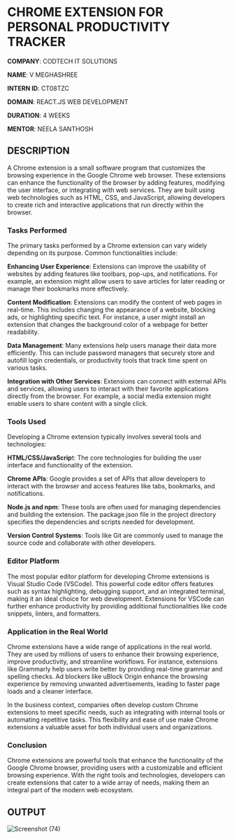 # CHROME EXTENSION FOR PERSONAL PRODUCTIVITY TRACKER
**COMPANY**: CODTECH IT SOLUTIONS

**NAME**: V MEGHASHREE

**INTERN ID**: CT08TZC

**DOMAIN**: REACT.JS WEB DEVELOPMENT

**DURATION**: 4 WEEKS

**MENTOR**: NEELA SANTHOSH

## DESCRIPTION
A Chrome extension is a small software program that customizes the browsing experience in the Google Chrome web browser. These extensions can enhance the functionality of the browser by adding features, modifying the user interface, or integrating with web services. They are built using web technologies such as HTML, CSS, and JavaScript, allowing developers to create rich and interactive applications that run directly within the browser.

### Tasks Performed
The primary tasks performed by a Chrome extension can vary widely depending on its purpose. Common functionalities include:

**Enhancing User Experience**: Extensions can improve the usability of websites by adding features like toolbars, pop-ups, and notifications. For example, an extension might allow users to save articles for later reading or manage their bookmarks more effectively.

**Content Modification**: Extensions can modify the content of web pages in real-time. This includes changing the appearance of a website, blocking ads, or highlighting specific text. For instance, a user might install an extension that changes the background color of a webpage for better readability.

**Data Management**: Many extensions help users manage their data more efficiently. This can include password managers that securely store and autofill login credentials, or productivity tools that track time spent on various tasks.

**Integration with Other Services**: Extensions can connect with external APIs and services, allowing users to interact with their favorite applications directly from the browser. For example, a social media extension might enable users to share content with a single click.

### Tools Used

Developing a Chrome extension typically involves several tools and technologies:

**HTML/CSS/JavaScrip**t: The core technologies for building the user interface and functionality of the extension.

**Chrome APIs**: Google provides a set of APIs that allow developers to interact with the browser and access features like tabs, bookmarks, and notifications.

**Node.js and npm**: These tools are often used for managing dependencies and building the extension. The package.json file in the project directory specifies the dependencies and scripts needed for development.

**Version Control Systems**: Tools like Git are commonly used to manage the source code and collaborate with other developers.

### Editor Platform

The most popular editor platform for developing Chrome extensions is Visual Studio Code (VSCode). This powerful code editor offers features such as syntax highlighting, debugging support, and an integrated terminal, making it an ideal choice for web development. Extensions for VSCode can further enhance productivity by providing additional functionalities like code snippets, linters, and formatters.

### Application in the Real World

Chrome extensions have a wide range of applications in the real world. They are used by millions of users to enhance their browsing experience, improve productivity, and streamline workflows. For instance, extensions like Grammarly help users write better by providing real-time grammar and spelling checks. Ad blockers like uBlock Origin enhance the browsing experience by removing unwanted advertisements, leading to faster page loads and a cleaner interface.

In the business context, companies often develop custom Chrome extensions to meet specific needs, such as integrating with internal tools or automating repetitive tasks. This flexibility and ease of use make Chrome extensions a valuable asset for both individual users and organizations.

### Conclusion

Chrome extensions are powerful tools that enhance the functionality of the Google Chrome browser, providing users with a customizable and efficient browsing experience. With the right tools and technologies, developers can create extensions that cater to a wide array of needs, making them an integral part of the modern web ecosystem.

## OUTPUT
![Screenshot (74)](https://github.com/user-attachments/assets/7d3484c9-6758-4194-bee3-127ebdd3a3fc)

